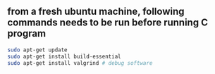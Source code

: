 ## from a fresh ubuntu machine, following commands needs to be run before running C program
```bash
sudo apt-get update
sudo apt-get install build-essential
sudo apt-get install valgrind # debug software



